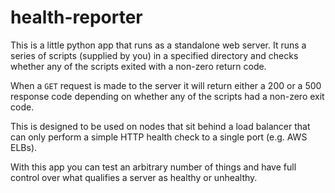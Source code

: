 # health-reporter

This is a little python app that runs as a standalone web server. It runs a
series of scripts (supplied by you) in a specified directory and checks whether
any of the scripts exited with a non-zero return code.

When a `GET` request is made to the server it will return either a 200 or a 500
response code depending on whether any of the scripts had a non-zero exit code.

This is designed to be used on nodes that sit behind a load balancer that can
only perform a simple HTTP health check to a single port (e.g. AWS ELBs).

With this app you can test an arbitrary number of things and have full control
over what qualifies a server as healthy or unhealthy.
